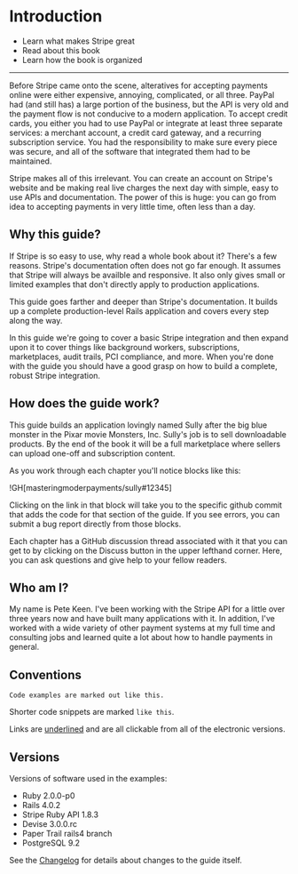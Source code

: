 # Introduction

* Learn what makes Stripe great
* Read about this book
* Learn how the book is organized

---

Before Stripe came onto the scene, alteratives for accepting payments online were either expensive, annoying, complicated, or all three. PayPal had (and still has) a large portion of the business, but the API is very old and the payment flow is not conducive to a modern application. To accept credit cards, you either you had to use PayPal or integrate at least three separate services: a merchant account, a credit card gateway, and a recurring subscription service. You had the responsibility to make sure every piece was secure, and all of the software that integrated them had to be maintained.

Stripe makes all of this irrelevant. You can create an account on Stripe's website and be making real live charges the next day with simple, easy to use APIs and documentation. The power of this is huge: you can go from idea to accepting payments in very little time, often less than a day.

## Why this guide?

If Stripe is so easy to use, why read a whole book about it? There's a few reasons. Stripe's documentation often does not go far enough. It assumes that Stripe will always be availble and responsive. It also only gives small or limited examples that don't directly apply to production applications.

This guide goes farther and deeper than Stripe's documentation. It builds up a complete production-level Rails application and covers every step along the way.

In this guide we're going to cover a basic Stripe integration and then expand upon it to cover things like background workers, subscriptions, marketplaces, audit trails, PCI compliance, and more. When you're done with the guide you should have a good grasp on how to build a complete, robust Stripe integration.

## How does the guide work?

This guide builds an application lovingly named Sully after the big blue monster in the Pixar movie Monsters, Inc. Sully's job is to sell downloadable products. By the end of the book it will be a full marketplace where sellers can upload one-off and subscription content.

As you work through each chapter you'll notice blocks like this:

!GH[masteringmoderpayments/sully#12345]

Clicking on the link in that block will take you to the specific github commit that adds the code for that section of the guide. If you see errors, you can submit a bug report directly from those blocks.

Each chapter has a GitHub discussion thread associated with it that you can get to by clicking on the Discuss button in the upper lefthand corner. Here, you can ask questions and give help to your fellow readers.

## Who am I?

My name is Pete Keen. I've been working with the Stripe API for a little over three years now and have built many applications with it. In addition, I've worked with a wide variety of other payment systems at my full time and consulting jobs and learned quite a lot about how to handle payments in general.

## Conventions

```text
Code examples are marked out like this.
```

Shorter code snippets are marked `like this`.

Links are [underlined](http://www.petekeen.net) and are all clickable from all of the electronic versions.

## Versions

Versions of software used in the examples:

* Ruby 2.0.0-p0
* Rails 4.0.2
* Stripe Ruby API 1.8.3
* Devise 3.0.0.rc
* Paper Trail rails4 branch
* PostgreSQL 9.2

See the [Changelog](/changelog) for details about changes to the guide itself.